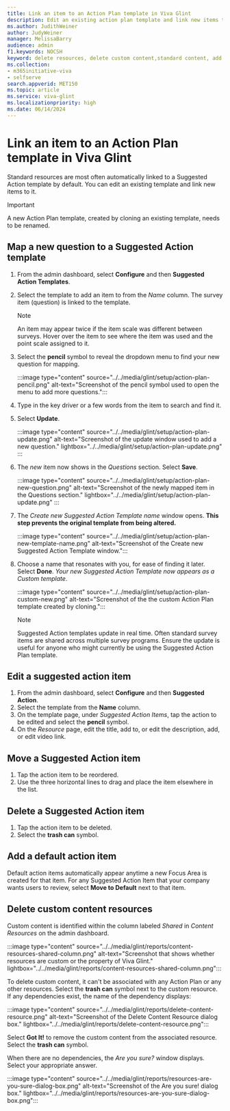 ```yaml
---
title: Link an item to an Action Plan template in Viva Glint
description: Edit an existing action plan template and link new items to it to create a customized action template. 
ms.author: JudithWeiner
author: JudyWeiner
manager: MelissaBarry
audience: admin
f1.keywords: NOCSH
keyword: delete resources, delete custom content,standard content, add action plan resources
ms.collection:  
- m365initiative-viva
- selfserve 
search.appverid: MET150 
ms.topic: article
ms.service: viva-glint
ms.localizationpriority: high
ms.date: 06/14/2024
---
```


# Link an item to an Action Plan template in Viva Glint

Standard resources are most often automatically linked to a Suggested Action template by default. You can edit an existing template and link new items to it. 

>[!IMPORTANT]
>A new Action Plan template, created by cloning an existing template, needs to be renamed.

## Map a new question to a Suggested Action template

1. From the admin dashboard, select **Configure** and then **Suggested Action Templates**. 
1. Select the template to add an item to from the *Name* column. The survey item (question) is linked to the template.
   >[!NOTE]
   >An item may appear twice if the item scale was different between surveys. Hover over the item to see where the item was used and the point scale assigned to it. 
1. Select the **pencil** symbol to reveal the dropdown menu to find your new question for mapping.

   :::image type="content" source="../../media/glint/setup/action-plan-pencil.png" alt-text="Screenshot of the pencil symbol used to open the menu to add more questions.":::
   
1. Type in the key driver or a few words from the item to search and find it.
1. Select **Update**.

   :::image type="content" source="../../media/glint/setup/action-plan-update.png" alt-text="Screenshot of the update window used to add a new question." lightbox="../../media/glint/setup/action-plan-update.png" :::

1. The *new* item now shows in the *Questions* section. Select **Save**.

   :::image type="content" source="../../media/glint/setup/action-plan-new-question.png" alt-text="Screenshot of the newly mapped item in the Questions section." lightbox="../../media/glint/setup/action-plan-update.png" :::

1. The *Create new Suggested Action Template name* window opens. **This step prevents the original template from being altered.**

   :::image type="content" source="../../media/glint/setup/action-plan-new-template-name.png" alt-text="Screenshot of the Create new Suggested Action Template window.":::
   
1. Choose a name that resonates with you, for ease of finding it later. Select **Done**. *Your new Suggested Action Template now appears as a Custom template*.

   :::image type="content" source="../../media/glint/setup/action-plan-custom-new.png" alt-text="Screenshot of the the custom Action Plan template created by cloning.":::

   > [!NOTE]
   >Suggested Action templates update in real time. Often standard survey items are shared across multiple survey programs. Ensure the update is useful for anyone who might currently be using the Suggested Action Plan template.

## Edit a suggested action item 

1. From the admin dashboard, select **Configure** and then **Suggested Action**.  
1. Select the template from the **Name** column. 
1. On the template page, under *Suggested Action Items*, tap the action to be edited and select the **pencil** symbol. 
1. On the *Resource* page, edit the title, add to, or edit the description, add, or edit video link. 

## Move a Suggested Action item 

1. Tap the action item to be reordered. 
1. Use the three horizontal lines to drag and place the item elsewhere in the list.  

## Delete a Suggested Action item
  
1. Tap the action item to be deleted. 
1. Select the **trash can** symbol.

## Add a default action item 

Default action items automatically appear anytime a new Focus Area is created for that item. For any Suggested Action Item that your company wants users to review, select **Move to Default** next to that item.

## Delete custom content resources

Custom content is identified within the column labeled *Shared* in *Content Resources* on the admin dashboard. 

:::image type="content" source="../../media/glint/reports/content-resources-shared-column.png" alt-text="Screenshot that shows whether resources are custom or the property of Viva Glint." lightbox="../../media/glint/reports/content-resources-shared-column.png":::

To delete custom content, it can't be associated with any Action Plan or any other resources. 
Select the **trash can** symbol next to the custom resource. If any dependencies exist, the name of the dependency displays:

:::image type="content" source="../../media/glint/reports/delete-content-resource.png" alt-text="Screenshot of the Delete Content Resource dialog box." lightbox="../../media/glint/reports/delete-content-resource.png":::

Select **Got It!** to remove the custom content from the associated resource. Select the **trash can** symbol. 

When there are no dependencies, the *Are you sure?* window displays. Select your appropriate answer.

:::image type="content" source="../../media/glint/reports/resources-are-you-sure-dialog-box.png" alt-text="Screenshot of the Are you sure! dialog box." lightbox="../../media/glint/reports/resources-are-you-sure-dialog-box.png":::

